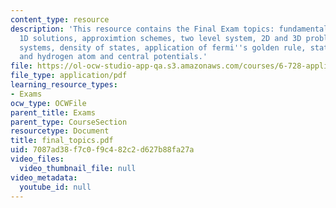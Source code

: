 ```yaml
---
content_type: resource
description: 'This resource contains the Final Exam topics: fundamentals of quantum,
  1D solutions, approximtion schemes, two level system, 2D and 3D problems, coupled
  systems, density of states, application of fermi''s golden rule, statistical mechanics
  and hydrogen atom and central potentials.'
file: https://ol-ocw-studio-app-qa.s3.amazonaws.com/courses/6-728-applied-quantum-and-statistical-physics-fall-2006/7087ad38f7c0f9c482c2d627b88fa27a_final_topics.pdf
file_type: application/pdf
learning_resource_types:
- Exams
ocw_type: OCWFile
parent_title: Exams
parent_type: CourseSection
resourcetype: Document
title: final_topics.pdf
uid: 7087ad38-f7c0-f9c4-82c2-d627b88fa27a
video_files:
  video_thumbnail_file: null
video_metadata:
  youtube_id: null
---
```

